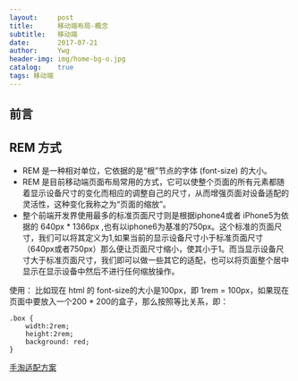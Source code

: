 ```yaml
---
layout:     post
title:      移动端布局-概念
subtitle:   移动端
date:       2017-07-21
author:     Ywg
header-img: img/home-bg-o.jpg
catalog:    true
tags: 移动端
---
```


## 前言

## REM 方式
- REM 是一种相对单位，它依据的是“根”节点的字体 (font-size) 的大小。
- REM 是目前移动端页面布局常用的方式，它可以使整个页面的所有元素都随着显示设备尺寸的变化而相应的调整自己的尺寸，从而增强页面对设备适配的灵活性，这种变化我称之为“页面的缩放”。
- 整个前端开发界使用最多的标准页面尺寸则是根据iphone4或者 iPhone5为依据的 640px * 1366px ,也有以iphone6为基准的750px。这个标准的页面尺寸，我们可以将其定义为1,如果当前的显示设备尺寸小于标准页面尺寸（640px或者750px）那么便让页面尺寸缩小，使其小于1。而当显示设备尺寸大于标准页面尺寸，我们即可以做一些其它的适配，也可以将页面整个居中显示在显示设备中然后不进行任何缩放操作。

使用：
比如现在 html 的 font-size的大小是100px，即 1rem = 100px，如果现在页面中要放入一个200 * 200的盒子，那么按照等比关系，即：
``` 
.box {
    width:2rem;
    height:2rem;
    background: red;
}
```
[手淘适配方案](https://github.com/amfe/lib-flexible)
